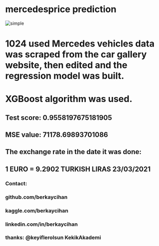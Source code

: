 # mercedesprice prediction

![simple](https://user-images.githubusercontent.com/39379330/113019812-a8e49880-918a-11eb-8ebf-ac127640893b.gif)

# 1024 used Mercedes vehicles data was scraped from the car gallery website, then edited and the regression model was built.
# XGBoost algorithm was used.
## Test score: 0.9558197675181905
## MSE value: 71178.69893701086
## The exchange rate in the date it was done:
## 1 EURO = 9.2902 TURKISH LIRAS 23/03/2021

### Contact:
### github.com/berkaycihan
### kaggle.com/berkaycihan
### linkedin.com/in/berkaycihan
### thanks: @keyiflerolsun KekikAkademi

